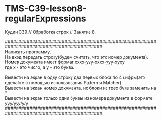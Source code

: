 # TMS-C39-lesson8-regularExpressions
Кудин С39 // Обработка строк // Занятие 8.

############################################################################################\
Написать программу. \
На вход передать строку(будем считать, что это номер документа). \
Номер документа имеет формат xxxx-yyy-xxxx-yyy-xyxy \
где x - это число, а y - это буква. \
 \
Вывести на экран в одну строку два первых блока по 4 цифры(это сделайте с помощью использования Pattern и Matcher) \
Вывести на экран номер документа, но блоки из трех букв заменить на * \
Вывести на экран только одни буквы из номера документа в формате yyy/yyy/y/y \
############################################################################################
